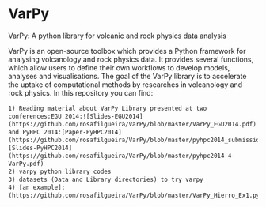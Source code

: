 # VarPy
VarPy: A python library for volcanic and rock physics data analysis


VarPy is an open-source toolbox which provides a
Python framework for analysing volcanology and rock physics
data. It provides several functions, which allow users to define
their own workflows to develop models, analyses and visualisations.
The goal of the VarPy library is to accelerate the uptake
of computational methods by researches in volcanology and rock
physics. In this repository you can find:

	1) Reading material about VarPy Library presented at two conferences:EGU 2014:![Slides-EGU2014](https://github.com/rosafilgueira/VarPy/blob/master/VarPy_EGU2014.pdf) and PyHPC 2014:[Paper-PyHPC2014](https://github.com/rosafilgueira/VarPy/blob/master/pyhpc2014_submission_4.pdf)[Slides-PyHPC2014](https://github.com/rosafilgueira/VarPy/blob/master/pyhpc2014-4-VarPy.pdf)
	2) varpy python library codes
	3) datasets (Data and Library directories) to try varpy
	4) [an example]: (https://github.com/rosafilgueira/VarPy/blob/master/VarPy_Hierro_Ex1.py) 
